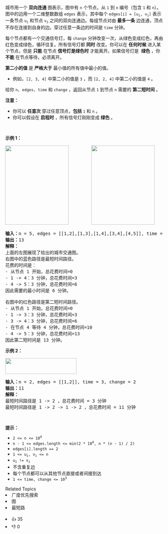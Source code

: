 <p>城市用一个 <strong>双向连通</strong> 图表示，图中有 <code>n</code> 个节点，从 <code>1</code> 到 <code>n</code> 编号（包含 <code>1</code> 和 <code>n</code>）。图中的边用一个二维整数数组 <code>edges</code> 表示，其中每个 <code>edges[i] = [u<sub>i</sub>, v<sub>i</sub>]</code>&nbsp;表示一条节点&nbsp;<code>u<sub>i</sub></code> 和节点&nbsp;<code>v<sub>i</sub></code> 之间的双向连通边。每组节点对由 <strong>最多一条</strong> 边连通，顶点不存在连接到自身的边。穿过任意一条边的时间是 <code>time</code>&nbsp;分钟。</p>

<p>每个节点都有一个交通信号灯，每 <code>change</code> 分钟改变一次，从绿色变成红色，再由红色变成绿色，循环往复。所有信号灯都&nbsp;<strong>同时</strong> 改变。你可以在 <strong>任何时候</strong> 进入某个节点，但是 <strong>只能</strong> 在节点&nbsp;<strong>信号灯是绿色时</strong> 才能离开。如果信号灯是&nbsp; <strong>绿色</strong> ，你 <strong>不能</strong> 在节点等待，必须离开。</p>

<p><strong>第二小的值</strong> 是&nbsp;<strong>严格大于</strong> 最小值的所有值中最小的值。</p>

<ul>
	<li>例如，<code>[2, 3, 4]</code> 中第二小的值是 <code>3</code> ，而 <code>[2, 2, 4]</code> 中第二小的值是 <code>4</code> 。</li>
</ul>

<p>给你 <code>n</code>、<code>edges</code>、<code>time</code> 和 <code>change</code> ，返回从节点 <code>1</code> 到节点 <code>n</code> 需要的 <strong>第二短时间</strong> 。</p>

<p><strong>注意：</strong></p>

<ul>
	<li>你可以 <strong>任意次</strong> 穿过任意顶点，<strong>包括</strong> <code>1</code> 和 <code>n</code> 。</li>
	<li>你可以假设在 <strong>启程时</strong> ，所有信号灯刚刚变成 <strong>绿色</strong> 。</li>
</ul>

<p>&nbsp;</p>

<p><strong>示例 1：</strong></p>

<p><img alt="" src="https://assets.leetcode.com/uploads/2021/09/29/e1.png" style="width: 200px; height: 250px;" />        <img alt="" src="https://assets.leetcode.com/uploads/2021/09/29/e2.png" style="width: 200px; height: 250px;" /></p>

<pre>
<strong>输入：</strong>n = 5, edges = [[1,2],[1,3],[1,4],[3,4],[4,5]], time = 3, change = 5
<strong>输出：</strong>13
<strong>解释：</strong>
上面的左图展现了给出的城市交通图。
右图中的蓝色路径是最短时间路径。
花费的时间是：
- 从节点 1 开始，总花费时间=0
- 1 -&gt; 4：3 分钟，总花费时间=3
- 4 -&gt; 5：3 分钟，总花费时间=6
因此需要的最小时间是 6 分钟。

右图中的红色路径是第二短时间路径。
- 从节点 1 开始，总花费时间=0
- 1 -&gt; 3：3 分钟，总花费时间=3
- 3 -&gt; 4：3 分钟，总花费时间=6
- 在节点 4 等待 4 分钟，总花费时间=10
- 4 -&gt; 5：3 分钟，总花费时间=13
因此第二短时间是 13 分钟。      
</pre>

<p><strong>示例 2：</strong></p>

<p><img alt="" src="https://assets.leetcode.com/uploads/2021/09/29/eg2.png" style="width: 225px; height: 50px;" /></p>

<pre>
<strong>输入：</strong>n = 2, edges = [[1,2]], time = 3, change = 2
<strong>输出：</strong>11
<strong>解释：</strong>
最短时间路径是 1 -&gt; 2 ，总花费时间 = 3 分钟
最短时间路径是 1 -&gt; 2 -&gt; 1 -&gt; 2 ，总花费时间 = 11 分钟</pre>

<p>&nbsp;</p>

<p><strong>提示：</strong></p>

<ul>
	<li><code>2 &lt;= n &lt;= 10<sup>4</sup></code></li>
	<li><code>n - 1 &lt;= edges.length &lt;= min(2 * 10<sup>4</sup>, n * (n - 1) / 2)</code></li>
	<li><code>edges[i].length == 2</code></li>
	<li><code>1 &lt;= u<sub>i</sub>, v<sub>i</sub> &lt;= n</code></li>
	<li><code>u<sub>i</sub> != v<sub>i</sub></code></li>
	<li>不含重复边</li>
	<li>每个节点都可以从其他节点直接或者间接到达</li>
	<li><code>1 &lt;= time, change &lt;= 10<sup>3</sup></code></li>
</ul>
<div><div>Related Topics</div><div><li>广度优先搜索</li><li>图</li><li>最短路</li></div></div><br><div><li>👍 35</li><li>👎 0</li></div>